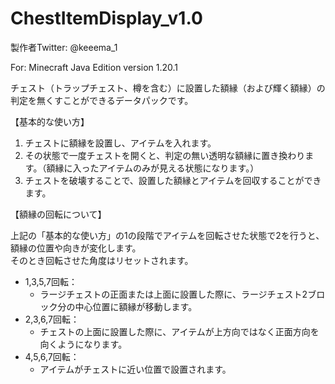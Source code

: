 # ChestItemDisplay_v1.0

製作者Twitter: @keeema_1

For: Minecraft Java Edition version 1.20.1


チェスト（トラップチェスト、樽を含む）に設置した額縁（および輝く額縁）の判定を無くすことができるデータパックです。

【基本的な使い方】
1. チェストに額縁を設置し、アイテムを入れます。
2. その状態で一度チェストを開くと、判定の無い透明な額縁に置き換わります。（額縁に入ったアイテムのみが見える状態になります。）
3. チェストを破壊することで、設置した額縁とアイテムを回収することができます。

【額縁の回転について】

上記の「基本的な使い方」の1の段階でアイテムを回転させた状態で2を行うと、額縁の位置や向きが変化します。  
そのとき回転させた角度はリセットされます。  
- 1,3,5,7回転：
  - ラージチェストの正面または上面に設置した際に、ラージチェスト2ブロック分の中心位置に額縁が移動します。  
- 2,3,6,7回転：
  - チェストの上面に設置した際に、アイテムが上方向ではなく正面方向を向くようになります。  
- 4,5,6,7回転：
  - アイテムがチェストに近い位置で設置されます。
